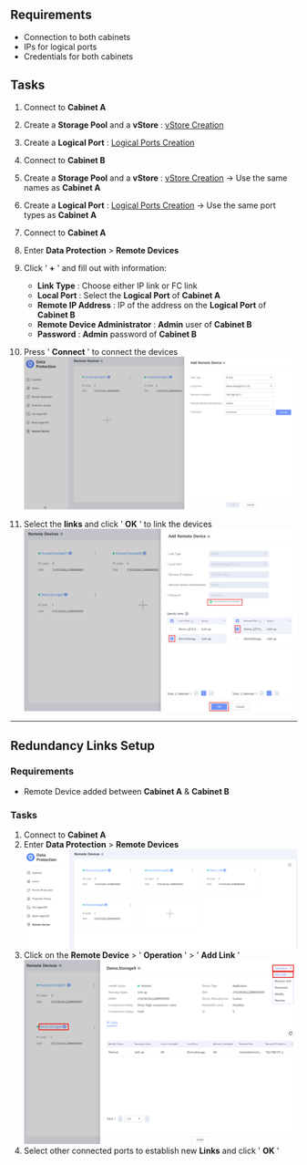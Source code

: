 ## **Requirements**

* Connection to both cabinets
* IPs for logical ports
* Credentials for both cabinets

## **Tasks**

1. Connect to **Cabinet A**
2. Create a **Storage Pool** and a  **vStore** : [vStore Creation](../Storage%20Cabinets%20Configuration/vStore%20Creation.md)
3. Create a  **Logical Port** : [Logical Ports Creation](../Storage%20Cabinets%20Configuration/Logical%20Ports%20Creation.md)
4. Connect to **Cabinet B**
5. Create a **Storage Pool** and a  **vStore** : [vStore Creation](../Storage%20Cabinets%20Configuration/vStore%20Creation.md) → Use the same names as **Cabinet A**
6. Create a  **Logical Port** : [Logical Ports Creation](../Storage%20Cabinets%20Configuration/Logical%20Ports%20Creation.md) → Use the same port types as **Cabinet A**
7. Connect to **Cabinet A**
8. Enter **Data Protection** > **Remote Devices**
9. Click ' **+** ' and fill out with information:

   * **Link Type** : Choose either IP link or FC link
   * **Local Port** : Select the **Logical Port** of **Cabinet A**
   * **Remote IP Address** : IP of the address on the **Logical Port** of **Cabinet B**
   * **Remote Device Administrator** : **Admin** user of **Cabinet B**
   * **Password** : **Admin** password of **Cabinet B**
10. Press ' **Connect** ' to connect the devices
    ![RemoteDevice001](../../Images/RemoteDevice001.png)
11. Select the **links** and click ' **OK** ' to link the devices
    ![RemoteDevice002](../../Images/RemoteDevice002.png)

---

## **Redundancy Links Setup**

### **Requirements**

* Remote Device added between **Cabinet A** & **Cabinet B**

### **Tasks**

1. Connect to **Cabinet A**
2. Enter **Data Protection** > **Remote Devices**
   ![RedundancyLinks001](../../Images/RedundancyLinks001.png)
3. Click on the **Remote Device** > ' **Operation** ' > ' **Add Link** '
   ![RedundancyLinks002](../../Images/RedundancyLinks002.png)
4. Select other connected ports to establish new **Links** and click ' **OK** '
